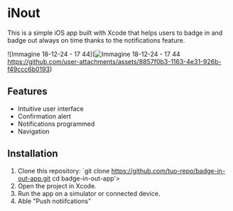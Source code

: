 # iNout

This is a simple iOS app built with Xcode that helps users to badge in and badge out always on time thanks to the notifications feature.

![Immagine 18-12-24 - 17 44](![Immagine 18-12-24 - 17 44](https://github.com/user-attachments/assets/11c402dc-d237-417b-966a-7980b88116d0)
https://github.com/user-attachments/assets/8857f0b3-1163-4e31-926b-f49ccc6b0193)

## Features
- Intuitive user interface
- Confirmation alert
- Notifications programmed
- Navigation
  
## Installation
1. Clone this repository: `git clone https://github.com/tuo-repo/badge-in-out-app.git
cd badge-in-out-app'>
3. Open the project in Xcode.
4. Run the app on a simulator or connected device.
5. Able "Push notiifcations"

